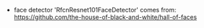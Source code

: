 - face detector 'RfcnResnet101FaceDetector' comes from: 
https://github.com/the-house-of-black-and-white/hall-of-faces


